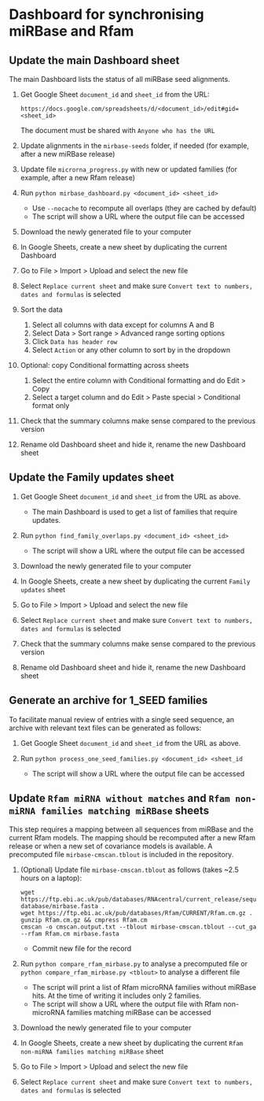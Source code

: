 # Dashboard for synchronising miRBase and Rfam

## Update the main Dashboard sheet

The main Dashboard lists the status of all miRBase seed alignments.

1. Get Google Sheet `document_id` and `sheet_id` from the URL:

    `https://docs.google.com/spreadsheets/d/<document_id>/edit#gid=<sheet_id>`

    The document must be shared with `Anyone who has the URL`

1. Update alignments in the `mirbase-seeds` folder, if needed (for example, after a new miRBase release)

1. Update file `microrna_progress.py` with new or updated families (for example, after a new Rfam release)

1. Run `python mirbase_dashboard.py <document_id> <sheet_id>`

    - Use `--nocache` to recompute all overlaps (they are cached by default)
    - The script will show a URL where the output file can be accessed

1. Download the newly generated file to your computer

1. In Google Sheets, create a new sheet by duplicating the current Dashboard

1. Go to File > Import > Upload and select the new file

1. Select `Replace current sheet` and make sure `Convert text to numbers, dates and formulas` is selected

1. Sort the data

    1. Select all columns with data except for columns A and B
    1. Select Data > Sort range > Advanced range sorting options
    1. Click `Data has header row`
    1. Select `Action` or any other column to sort by in the dropdown

1. Optional: copy Conditional formatting across sheets

    1. Select the entire column with Conditional formatting and do Edit > Copy
    1. Select a target column and do Edit > Paste special > Conditional format only

1. Check that the summary columns make sense compared to the previous version

1. Rename old Dashboard sheet and hide it, rename the new Dashboard sheet

## Update the Family updates sheet

1. Get Google Sheet `document_id` and `sheet_id` from the URL as above.

    - The main Dashboard is used to get a list of  families that require updates.

1. Run `python find_family_overlaps.py <document_id> <sheet_id>`

    - The script will show a URL where the output file can be accessed

1. Download the newly generated file to your computer

1. In Google Sheets, create a new sheet by duplicating the current `Family updates` sheet

1. Go to File > Import > Upload and select the new file

1. Select `Replace current sheet` and make sure `Convert text to numbers, dates and formulas` is selected

1. Check that the summary columns make sense compared to the previous version

1. Rename old Dashboard sheet and hide it, rename the new Dashboard sheet

## Generate an archive for 1_SEED families

To facilitate manual review of entries with a single seed sequence, an archive
with relevant text files can be generated as follows:

1. Get Google Sheet `document_id` and `sheet_id` from the URL as above.

1. Run `python process_one_seed_families.py <document_id> <sheet_id`

    - The script will show a URL where the output file can be accessed

## Update `Rfam miRNA without matches` and  `Rfam non-miRNA families matching miRBase` sheets

This step requires a mapping between all sequences from miRBase and the current Rfam models.
The mapping should be recomputed after a new Rfam release or when a new set of covariance models is available.
A precomputed file `mirbase-cmscan.tblout` is included in the repository.

1. (Optional) Update file `mirbase-cmscan.tblout` as follows (takes ~2.5 hours on a laptop):

    ```
    wget https://ftp.ebi.ac.uk/pub/databases/RNAcentral/current_release/sequences/by-database/mirbase.fasta .
    wget https://ftp.ebi.ac.uk/pub/databases/Rfam/CURRENT/Rfam.cm.gz .
    gunzip Rfam.cm.gz && cmpress Rfam.cm
    cmscan -o cmscan.output.txt --tblout mirbase-cmscan.tblout --cut_ga --rfam Rfam.cm mirbase.fasta
    ```

    - Commit new file for the record

2. Run `python compare_rfam_mirbase.py` to analyse a precomputed file or `python compare_rfam_mirbase.py <tblout>` to analyse a different file

    - The script will print a list of Rfam microRNA families without miRBase hits. At the time of writing it includes only 2 families.
    - The script will show a URL where the output file with Rfam non-microRNA families matching miRBase can be accessed

3. Download the newly generated file to your computer

4. In Google Sheets, create a new sheet by duplicating the current `Rfam non-miRNA families matching miRBase` sheet

5. Go to File > Import > Upload and select the new file

6. Select `Replace current sheet` and make sure `Convert text to numbers, dates and formulas` is selected
